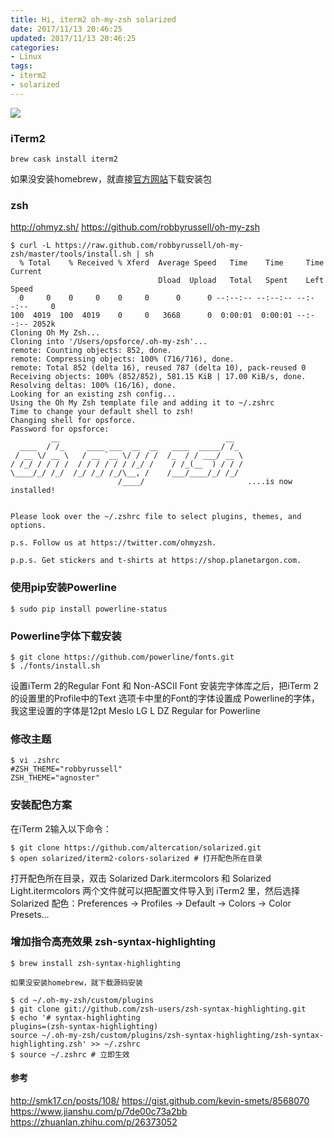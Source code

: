 ```yaml
---
title: Hi, iterm2 oh-my-zsh solarized
date: 2017/11/13 20:46:25
updated: 2017/11/13 20:46:25
categories:
- Linux
tags:
- iterm2
- solarized
---
```

![](https://ws2.sinaimg.cn/large/006tNc79gy1fpp6ihd1g2j30zp0jc0t7.jpg)

### iTerm2
```
brew cask install iterm2
```
如果没安装homebrew，就直接[官方网站](http://iterm2.com/downloads.html)下载安装包

### zsh
http://ohmyz.sh/
https://github.com/robbyrussell/oh-my-zsh
```
$ curl -L https://raw.github.com/robbyrussell/oh-my-zsh/master/tools/install.sh | sh
  % Total    % Received % Xferd  Average Speed   Time    Time     Time  Current
                                 Dload  Upload   Total   Spent    Left  Speed
  0     0    0     0    0     0      0      0 --:--:-- --:--:-- --:--:--     0
100  4019  100  4019    0     0   3668      0  0:00:01  0:00:01 --:--:-- 2052k
Cloning Oh My Zsh...
Cloning into '/Users/opsforce/.oh-my-zsh'...
remote: Counting objects: 852, done.
remote: Compressing objects: 100% (716/716), done.
remote: Total 852 (delta 16), reused 787 (delta 10), pack-reused 0
Receiving objects: 100% (852/852), 581.15 KiB | 17.00 KiB/s, done.
Resolving deltas: 100% (16/16), done.
Looking for an existing zsh config...
Using the Oh My Zsh template file and adding it to ~/.zshrc
Time to change your default shell to zsh!
Changing shell for opsforce.
Password for opsforce:
         __                                     __
  ____  / /_     ____ ___  __  __   ____  _____/ /_
 / __ \/ __ \   / __ `__ \/ / / /  /_  / / ___/ __ \
/ /_/ / / / /  / / / / / / /_/ /    / /_(__  ) / / /
\____/_/ /_/  /_/ /_/ /_/\__, /    /___/____/_/ /_/
                        /____/                       ....is now installed!


Please look over the ~/.zshrc file to select plugins, themes, and options.

p.s. Follow us at https://twitter.com/ohmyzsh.

p.p.s. Get stickers and t-shirts at https://shop.planetargon.com.
```

### 使用pip安装Powerline
```
$ sudo pip install powerline-status
```

### Powerline字体下载安装
```
$ git clone https://github.com/powerline/fonts.git
$ ./fonts/install.sh
```
设置iTerm 2的Regular Font 和 Non-ASCII Font
安装完字体库之后，把iTerm 2的设置里的Profile中的Text 选项卡中里的Font的字体设置成 Powerline的字体，我这里设置的字体是12pt Meslo LG L DZ Regular for Powerline

### 修改主题
```
$ vi .zshrc
#ZSH_THEME="robbyrussell"
ZSH_THEME="agnoster"
```

### 安装配色方案
在iTerm 2输入以下命令：
```
$ git clone https://github.com/altercation/solarized.git
$ open solarized/iterm2-colors-solarized # 打开配色所在目录
```
打开配色所在目录，双击 Solarized Dark.itermcolors 和 Solarized Light.itermcolors 两个文件就可以把配置文件导入到 iTerm2 里，然后选择 Solarized 配色：Preferences -> Profiles -> Default -> Colors -> Color Presets...

### 增加指令高亮效果 zsh-syntax-highlighting
```
$ brew install zsh-syntax-highlighting

如果没安装homebrew，就下载源码安装

$ cd ~/.oh-my-zsh/custom/plugins
$ git clone git://github.com/zsh-users/zsh-syntax-highlighting.git
$ echo '# syntax-highlighting
plugins=(zsh-syntax-highlighting)
source ~/.oh-my-zsh/custom/plugins/zsh-syntax-highlighting/zsh-syntax-highlighting.zsh' >> ~/.zshrc
$ source ~/.zshrc # 立即生效
```

#### 参考
http://smk17.cn/posts/108/
https://gist.github.com/kevin-smets/8568070
https://www.jianshu.com/p/7de00c73a2bb
https://zhuanlan.zhihu.com/p/26373052